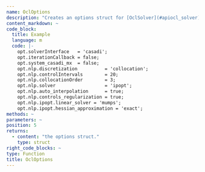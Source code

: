 ```yaml
--- 
name: OclOptions
description: "Creates an options struct for [OclSolver](#apiocl_solver). Check the casadi documentation and the ipopt documentation to see which options are available. These options can be set in 'opt.nlp.ipopt'. The default values are the following:"
content_markdown: ~
code_block:
  title: Example
  language: m
  code: |- 
    opt.solverInterface   = 'casadi';
    opt.iterationCallback = false;
    opt.system_casadi_mx  = false;
    opt.nlp.discretization          = 'collocation';
    opt.nlp.controlIntervals        = 20;
    opt.nlp.collocationOrder        = 3;
    opt.nlp.solver                  = 'ipopt';
    opt.nlp.auto_interpolation      = true;
    opt.nlp.controls_regularization = true;
    opt.nlp.ipopt.linear_solver = 'mumps';
    opt.nlp.ipopt.hessian_approximation = 'exact';
methods: ~
parameters: ~
position: 5
returns: 
  - content: "the options struct."
    type: struct
right_code_blocks: ~
type: Function
title: OclOptions
---
```


